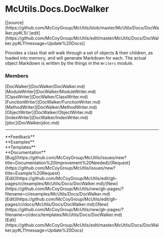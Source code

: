 # <a id="McUtils.Docs.DocWalker">McUtils.Docs.DocWalker</a> 
<div class="docs-source-link" markdown="1">
[[source](https://github.com/McCoyGroup/McUtils/blob/master/McUtils/Docs/DocWalker.py#L1)/
[edit](https://github.com/McCoyGroup/McUtils/edit/master/McUtils/Docs/DocWalker.py#L1?message=Update%20Docs)]
</div>
    
Provides a class that will walk through a set of objects & their children, as loaded into memory, and will generate Markdown for each.
The actual object Markdown is written by the things in the `Writers` module.

### Members
<div class="container alert alert-secondary bg-light">
  <div class="row">
   <div class="col" markdown="1">
[DocWalker](DocWalker/DocWalker.md)   
</div>
   <div class="col" markdown="1">
[ModuleWriter](DocWalker/ModuleWriter.md)   
</div>
   <div class="col" markdown="1">
[ClassWriter](DocWalker/ClassWriter.md)   
</div>
</div>
  <div class="row">
   <div class="col" markdown="1">
[FunctionWriter](DocWalker/FunctionWriter.md)   
</div>
   <div class="col" markdown="1">
[MethodWriter](DocWalker/MethodWriter.md)   
</div>
   <div class="col" markdown="1">
[ObjectWriter](DocWalker/ObjectWriter.md)   
</div>
</div>
  <div class="row">
   <div class="col" markdown="1">
[IndexWriter](DocWalker/IndexWriter.md)   
</div>
   <div class="col" markdown="1">
[jdoc](DocWalker/jdoc.md)   
</div>
   <div class="col" markdown="1">
   
</div>
</div>
</div>













---


<div markdown="1" class="text-secondary">
<div class="container">
  <div class="row">
   <div class="col" markdown="1">
**Feedback**   
</div>
   <div class="col" markdown="1">
**Examples**   
</div>
   <div class="col" markdown="1">
**Templates**   
</div>
   <div class="col" markdown="1">
**Documentation**   
</div>
   <div class="col" markdown="1">
   
</div>
   <div class="col" markdown="1">
   
</div>
   <div class="col" markdown="1">
   
</div>
</div>
  <div class="row">
   <div class="col" markdown="1">
[Bug](https://github.com/McCoyGroup/McUtils/issues/new?title=Documentation%20Improvement%20Needed)/[Request](https://github.com/McCoyGroup/McUtils/issues/new?title=Example%20Request)   
</div>
   <div class="col" markdown="1">
[Edit](https://github.com/McCoyGroup/McUtils/edit/gh-pages/ci/examples/McUtils/Docs/DocWalker.md)/[New](https://github.com/McCoyGroup/McUtils/new/gh-pages/?filename=ci/examples/McUtils/Docs/DocWalker.md)   
</div>
   <div class="col" markdown="1">
[Edit](https://github.com/McCoyGroup/McUtils/edit/gh-pages/ci/docs/McUtils/Docs/DocWalker.md)/[New](https://github.com/McCoyGroup/McUtils/new/gh-pages/?filename=ci/docs/templates/McUtils/Docs/DocWalker.md)   
</div>
   <div class="col" markdown="1">
[Edit](https://github.com/McCoyGroup/McUtils/edit/master/McUtils/Docs/DocWalker.py#L1?message=Update%20Docs)   
</div>
   <div class="col" markdown="1">
   
</div>
   <div class="col" markdown="1">
   
</div>
   <div class="col" markdown="1">
   
</div>
</div>
</div>
</div>